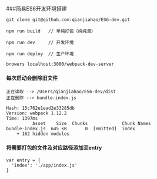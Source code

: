 ###简易ES6开发环境搭建

    git clone git@github.com:qianjiahao/ES6-dev.git

    npm run build   // 单纯打包（纯纯滴）

    npm run dev     // 开发环境

    npm run deploy  // 生产环境

    browers localhost:3000/webpack-dev-server

#### 每次启动会删除旧文件

    正在读取 --> /Users/qianjiahao/ES6-dev/dist
    正在删除 --> bundle-index.js
    
    Hash: 15c762e1ead2e33285db
    Version: webpack 1.12.2
    Time: 1397ms
              Asset    Size  Chunks             Chunk Names
    bundle-index.js  645 kB       0  [emitted]  index
        + 162 hidden modules

#### 将需要打包的文件及对应路径添加至entry

    var entry = {
      'index': './app/index.js'
    }
